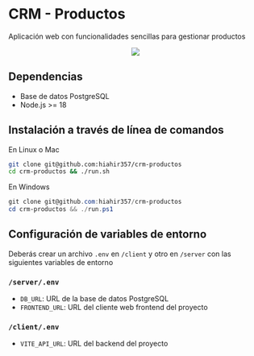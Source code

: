 # CRM - Productos

Aplicación web con funcionalidades sencillas para gestionar productos

<p align="center">
  <a href="https://skillicons.dev">
    <img src="https://skillicons.dev/icons?i=react,tailwind,express,nodejs,ts,postgresql&perline=13" />
  </a>
</p>

## Dependencias

- Base de datos PostgreSQL
- Node.js >= 18

## Instalación a través de línea de comandos

En Linux o Mac

```bash
git clone git@github.com:hiahir357/crm-productos
cd crm-productos && ./run.sh
```

En Windows

```ps1
git clone git@github.com:hiahir357/crm-productos
cd crm-productos && ./run.ps1
```

## Configuración de variables de entorno

Deberás crear un archivo `.env` en `/client` y otro en `/server` con las siguientes variables de entorno

### `/server/.env`

- `DB_URL`: URL de la base de datos PostgreSQL
- `FRONTEND_URL`: URL del cliente web frontend del proyecto

### `/client/.env`

- `VITE_API_URL`: URL del backend del proyecto
